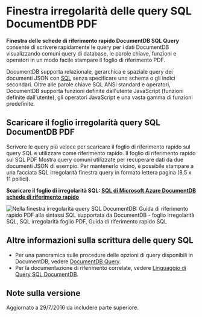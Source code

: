 <properties 
    pageTitle="Foglio irregolarità DocumentDB SQL PDF | Microsoft Azure" 
    description="Foglio di riferimento rapido sul SQL stampabile PDF che consente di basate sulla sintassi SQL di DocumentDB ai documenti JSON query nel database NoSQL - Guida di riferimento rapido SQL" 
    keywords="schede di riferimento rapido SQL foglio, sql irregolarità foglio pdf, finestra irregolarità query sql"
    services="documentdb" 
    documentationCenter="" 
    authors="mimig1" 
    manager="jhubbard" 
    editor="monicar"/>

<tags 
    ms.service="documentdb" 
    ms.workload="data-services" 
    ms.tgt_pltfrm="na" 
    ms.devlang="na" 
    ms.topic="article" 
    ms.date="10/26/2016" 
    ms.author="mimig"/>

# <a name="documentdb-sql-query-cheat-sheet-pdf"></a>Finestra irregolarità delle query SQL DocumentDB PDF

**Finestra delle schede di riferimento rapido DocumentDB SQL Query** consente di scrivere rapidamente le query per i dati DocumentDB visualizzando comuni query di database, le parole chiave, funzioni e operatori in un modo facile stampare il foglio di riferimento PDF. 

DocumentDB supporta relazionale, gerarchica e spaziale query dei documenti JSON con [SQL](documentdb-sql-query.md) senza specificare uno schema o gli indici secondari. Oltre alle parole chiave SQL ANSI standard e operatori, DocumentDB supporta funzioni definite dall'utente JavaScript (funzioni definite dall'utente), gli operatori JavaScript e una vasta gamma di funzioni predefinite.

## <a name="download-the-documentdb-sql-query-cheat-sheet-pdf"></a>Scaricare il foglio irregolarità query SQL DocumentDB PDF

Scrivere le query più veloce per scaricare il foglio di riferimento rapido sul query SQL e utilizzare come riferimento rapido. Il foglio di riferimento rapido sul SQL PDF Mostra query comuni utilizzate per recuperare dati da due documenti JSON di esempio. Per mantenerlo vicino, è possibile stampare a una facciata SQL irregolarità finestra query in formato lettera pagina (8,5 x 11 pollici).

**Scaricare il foglio di irregolarità SQL: [SQL di Microsoft Azure DocumentDB schede di riferimento rapido](http://go.microsoft.com/fwlink/?LinkId=623215)**

![Nella finestra irregolarità query SQL DocumentDB: Guida di riferimento rapido PDF alla sintassi SQL supportata da DocumentDB - foglio irregolarità SQL, SQL irregolarità foglio PDF, Guida di riferimento rapido SQL][cheat-sheet]

[cheat-sheet]: ./media/documentdb-sql-query-cheat-sheet/microsoft-documentdb-sql-query-cheat-sheet-v4.png


## <a name="more-help-with-writing-sql-queries"></a>Altre informazioni sulla scrittura delle query SQL

- Per una panoramica sulle procedure delle opzioni di query disponibili in DocumentDB, vedere [DocumentDB Query](documentdb-sql-query.md).
- Per la documentazione di riferimento correlate, vedere [Linguaggio di Query SQL DocumentDB](https://msdn.microsoft.com/library/azure/dn782250.aspx).

## <a name="release-notes"></a>Note sulla versione

Aggiornato a 29/7/2016 da includere parte superiore.
